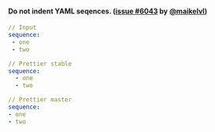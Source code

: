 #### Do not indent YAML seqences. ([issue #6043](https://github.com/prettier/prettier/issues/6043) by [@maikelvl](https://github.com/maikelvl))


<!-- prettier-ignore -->
```yaml
// Input
sequence:
 - one
 - two

// Prettier stable
sequence:
  - one
  - two

// Prettier master
sequence:
- one
- two
```
